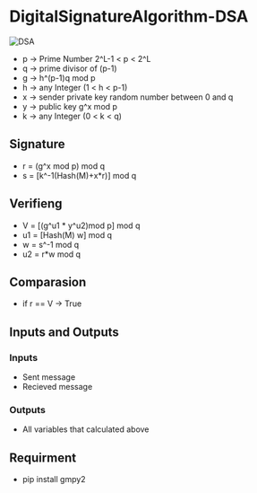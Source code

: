 # DigitalSignatureAlgorithm-DSA

![DSA](https://github.com/qasim12343/DigitalSignatureAlgorithm-DSA/assets/93463121/d0f79c5e-4234-45ba-9d37-9ad9bf3b5b91)

- p -> Prime Number 2^L-1 < p < 2^L
- q -> prime divisor of (p-1)
- g -> h^(p-1)q mod p
- h -> any Integer (1 < h < p-1)
- x -> sender private key random number between 0 and q
- y -> public key g^x mod p
- k -> any Integer (0 < k < q)

## Signature

- r = (g^x mod p) mod q
- s = [k^-1(Hash(M)+x*r)] mod q

## Verifieng

- V = [(g^u1 * y^u2)mod p] mod q
- u1 = [Hash(M) w] mod q
- w = s^-1 mod q
- u2 = r\*w mod q

## Comparasion

- if r == V -> True

## Inputs and Outputs

### Inputs

- Sent message
- Recieved message

### Outputs

- All variables that calculated above

## Requirment

- pip install gmpy2
